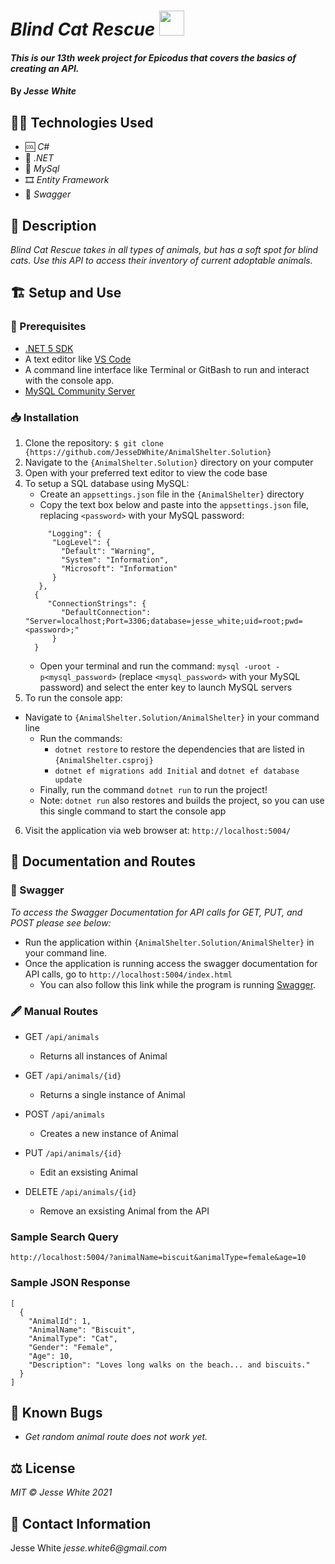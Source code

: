 # _Blind Cat Rescue_ <img src="https://media.giphy.com/media/BXjqytvu9bKzCUHdzz/giphy.gif" width="40px">
#### _This is our 13th week project for Epicodus that covers the basics of creating an API._
#### By _Jesse White_
## 👨‍💻 Technologies Used
* 🆒 _C#_
* 🥅 _.NET_
* 💽 _MySql_
* 🎞 _Entity Framework_
* 🕺 _Swagger_
## 📜 Description
_Blind Cat Rescue takes in all types of animals, but has a soft spot for blind cats. Use this API to access their inventory of current adoptable animals._
## 🏗 Setup and Use

### 🏫 Prerequisites

- [.NET 5 SDK](https://dotnet.microsoft.com/download/dotnet/5.0)
- A text editor like [VS Code](https://code.visualstudio.com/)
- A command line interface like Terminal or GitBash to run and interact with the console app.
- [MySQL Community Server](https://dev.mysql.com/downloads/file/?id=484914)

### 📥 Installation

1. Clone the repository: `$ git clone {https://github.com/JesseDWhite/AnimalShelter.Solution}`
2. Navigate to the `{AnimalShelter.Solution}` directory on your computer
3. Open with your preferred text editor to view the code base
4. To setup a SQL database using MySQL:
   - Create an `appsettings.json` file in the `{AnimalShelter}` directory
   - Copy the text box below and paste into the `appsettings.json` file, replacing `<password>` with your MySQL password:
   ```
        "Logging": {
         "LogLevel": {
           "Default": "Warning",
           "System": "Information",
           "Microsoft": "Information"
         }
      },
     {
        "ConnectionStrings": {
           "DefaultConnection": "Server=localhost;Port=3306;database=jesse_white;uid=root;pwd=<password>;"
         }
     }
   ```
   - Open your terminal and run the command: `mysql -uroot -p<mysql_password>` (replace `<mysql_password>` with your MySQL password) and select the enter key to launch MySQL servers
5. To run the console app:
 - Navigate to `{AnimalShelter.Solution/AnimalShelter}` in your command line
   - Run the commands:
     - `dotnet restore` to restore the dependencies that are listed in `{AnimalShelter.csproj}`
     - `dotnet ef migrations add Initial` and `dotnet ef database update`
   - Finally, run the command `dotnet run` to run the project!
   - Note: `dotnet run` also restores and builds the project, so you can use this single command to start the console app
6. Visit the application via web browser at: `http://localhost:5004/`

## 📑 Documentation and Routes

### 🕺 Swagger

_To access the Swagger Documentation for API calls for GET, PUT, and POST please see below:_
 - Run the application within `{AnimalShelter.Solution/AnimalShelter}` in your command line.
 - Once the application is running access the swagger documentation for API calls, go to `http://localhost:5004/index.html`
    - You can also follow this link while the program is running [Swagger](http://localhost:5004/index.html).

### 🖋 Manual Routes

- GET `/api/animals`
    - Returns all instances of Animal

- GET `/api/animals/{id}`
    - Returns a single instance of Animal

- POST `/api/animals`
    - Creates a new instance of Animal

- PUT `/api/animals/{id}`
    - Edit an exsisting Animal

- DELETE `/api/animals/{id}`
    - Remove an exsisting Animal from the API

### Sample Search Query

`http://localhost:5004/?animalName=biscuit&animalType=female&age=10`

### Sample JSON Response
```
[
  {
    "AnimalId": 1,
    "AnimalName": "Biscuit",
    "AnimalType": "Cat",
    "Gender": "Female",
    "Age": 10,
    "Description": "Loves long walks on the beach... and biscuits."
  }
]
```

## 🐛 Known Bugs
* _Get random animal route does not work yet._
## ⚖ License
_MIT © Jesse White 2021_
## 🤳 Contact Information
Jesse White _jesse.white6@gmail.com_